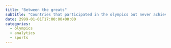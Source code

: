 ```yaml
---
title: "Between the greats"
subtitle: "Countries that participated in the olympics but never achieved the glory of medals"
date: 2999-01-01T17:00:00+00:00
categories: 
  - olympics
  - analytics
  - sports
---
```

